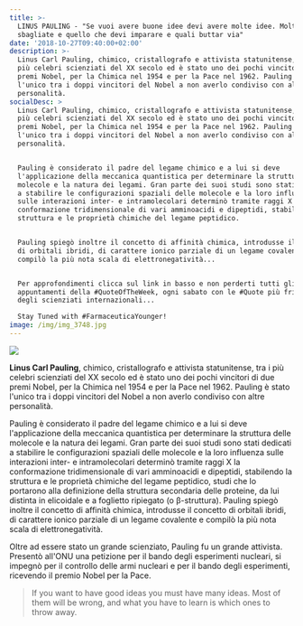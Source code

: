 ```yaml
---
title: >-
  LINUS PAULING - "Se vuoi avere buone idee devi avere molte idee. Molte saranno
  sbagliate e quello che devi imparare e quali buttar via"
date: '2018-10-27T09:40:00+02:00'
description: >-
  Linus Carl Pauling, chimico, cristallografo e attivista statunitense, tra i
  più celebri scienziati del XX secolo ed è stato uno dei pochi vincitori di due
  premi Nobel, per la Chimica nel 1954 e per la Pace nel 1962. Pauling è stato
  l'unico tra i doppi vincitori del Nobel a non averlo condiviso con altre
  personalità.
socialDesc: >
  Linus Carl Pauling, chimico, cristallografo e attivista statunitense, tra i
  più celebri scienziati del XX secolo ed è stato uno dei pochi vincitori di due
  premi Nobel, per la Chimica nel 1954 e per la Pace nel 1962. Pauling è stato
  l'unico tra i doppi vincitori del Nobel a non averlo condiviso con altre
  personalità.


  Pauling è considerato il padre del legame chimico e a lui si deve
  l'applicazione della meccanica quantistica per determinare la struttura delle
  molecole e la natura dei legami. Gran parte dei suoi studi sono stati dedicati
  a stabilire le configurazioni spaziali delle molecole e la loro influenza
  sulle interazioni inter- e intramolecolari determinò tramite raggi X la
  conformazione tridimensionale di vari amminoacidi e dipeptidi, stabilendo la
  struttura e le proprietà chimiche del legame peptidico. 


  Pauling spiegò inoltre il concetto di affinità chimica, introdusse il concetto
  di orbitali ibridi, di carattere ionico parziale di un legame covalente e
  compilò la più nota scala di elettronegatività...


  Per approfondimenti clicca sul link in basso e non perderti tutti gli
  appuntamenti della #QuoteOfTheWeek, ogni sabato con le #Quote più frizzanti
  degli scienziati internazionali...

  Stay Tuned with #FarmaceuticaYounger!
image: /img/img_3748.jpg
---
```

![](/img/img_3748.jpg)

**Linus Carl Pauling**, chimico, cristallografo e attivista statunitense, tra i più celebri scienziati del XX secolo ed è stato uno dei pochi vincitori di due premi Nobel, per la Chimica nel 1954 e per la Pace nel 1962. Pauling è stato l'unico tra i doppi vincitori del Nobel a non averlo condiviso con altre personalità.

Pauling è considerato il padre del legame chimico e a lui si deve l'applicazione della meccanica quantistica per determinare la struttura delle molecole e la natura dei legami. Gran parte dei suoi studi sono stati dedicati a stabilire le configurazioni spaziali delle molecole e la loro influenza sulle interazioni inter- e intramolecolari determinò tramite raggi X la conformazione tridimensionale di vari amminoacidi e dipeptidi, stabilendo la struttura e le proprietà chimiche del legame peptidico, studi che lo portarono alla definizione della struttura secondaria delle proteine, da lui distinta in elicoidale e a foglietto ripiegato (o β-struttura). Pauling spiegò inoltre il concetto di affinità chimica, introdusse il concetto di orbitali ibridi, di carattere ionico parziale di un legame covalente e compilò la più nota scala di elettronegatività.

Oltre ad essere stato un grande scienziato, Pauling fu un grande attivista. Presentò all'ONU una petizione per il bando degli esperimenti nucleari, si impegnò per il controllo delle armi nucleari e per il bando degli esperimenti, ricevendo il premio Nobel per la Pace.

> If you want to have good ideas you must have many ideas. Most of them will be wrong, and what you have to learn is which ones to throw away.
